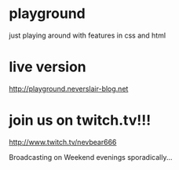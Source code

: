 # playground
just playing around with features in css and html

# live version
http://playground.neverslair-blog.net

# join us on twitch.tv!!!
http://www.twitch.tv/nevbear666

Broadcasting on Weekend evenings sporadically...
